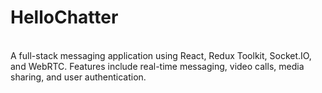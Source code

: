 <h1>HelloChatter</h1>
<br />
A full-stack messaging application using React, Redux Toolkit, Socket.IO, and WebRTC. Features include real-time messaging, video calls, media sharing, and user authentication.
